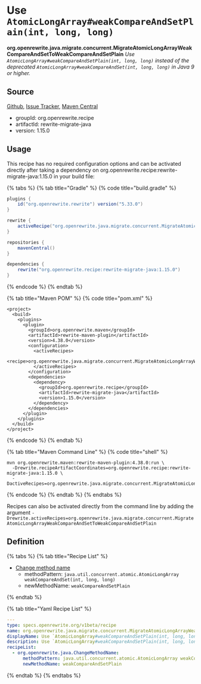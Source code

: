 # Use `AtomicLongArray#weakCompareAndSetPlain(int, long, long)`

**org.openrewrite.java.migrate.concurrent.MigrateAtomicLongArrayWeakCompareAndSetToWeakCompareAndSetPlain**
_Use `AtomicLongArray#weakCompareAndSetPlain(int, long, long)` instead of the deprecated `AtomicLongArray#weakCompareAndSet(int, long, long)` in Java 9 or higher._

## Source

[Github](https://github.com/openrewrite/rewrite-migrate-java), [Issue Tracker](https://github.com/openrewrite/rewrite-migrate-java/issues), [Maven Central](https://search.maven.org/artifact/org.openrewrite.recipe/rewrite-migrate-java/1.15.0/jar)

* groupId: org.openrewrite.recipe
* artifactId: rewrite-migrate-java
* version: 1.15.0


## Usage

This recipe has no required configuration options and can be activated directly after taking a dependency on org.openrewrite.recipe:rewrite-migrate-java:1.15.0 in your build file:

{% tabs %}
{% tab title="Gradle" %}
{% code title="build.gradle" %}
```groovy
plugins {
    id("org.openrewrite.rewrite") version("5.33.0")
}

rewrite {
    activeRecipe("org.openrewrite.java.migrate.concurrent.MigrateAtomicLongArrayWeakCompareAndSetToWeakCompareAndSetPlain")
}

repositories {
    mavenCentral()
}

dependencies {
    rewrite("org.openrewrite.recipe:rewrite-migrate-java:1.15.0")
}
```
{% endcode %}
{% endtab %}

{% tab title="Maven POM" %}
{% code title="pom.xml" %}
```markup
<project>
  <build>
    <plugins>
      <plugin>
        <groupId>org.openrewrite.maven</groupId>
        <artifactId>rewrite-maven-plugin</artifactId>
        <version>4.38.0</version>
        <configuration>
          <activeRecipes>
            <recipe>org.openrewrite.java.migrate.concurrent.MigrateAtomicLongArrayWeakCompareAndSetToWeakCompareAndSetPlain</recipe>
          </activeRecipes>
        </configuration>
        <dependencies>
          <dependency>
            <groupId>org.openrewrite.recipe</groupId>
            <artifactId>rewrite-migrate-java</artifactId>
            <version>1.15.0</version>
          </dependency>
        </dependencies>
      </plugin>
    </plugins>
  </build>
</project>
```
{% endcode %}
{% endtab %}

{% tab title="Maven Command Line" %}
{% code title="shell" %}
```shell
mvn org.openrewrite.maven:rewrite-maven-plugin:4.38.0:run \
  -Drewrite.recipeArtifactCoordinates=org.openrewrite.recipe:rewrite-migrate-java:1.15.0 \
  -DactiveRecipes=org.openrewrite.java.migrate.concurrent.MigrateAtomicLongArrayWeakCompareAndSetToWeakCompareAndSetPlain
```
{% endcode %}
{% endtab %}
{% endtabs %}

Recipes can also be activated directly from the command line by adding the argument `-Drewrite.activeRecipes=org.openrewrite.java.migrate.concurrent.MigrateAtomicLongArrayWeakCompareAndSetToWeakCompareAndSetPlain`

## Definition

{% tabs %}
{% tab title="Recipe List" %}
* [Change method name](../../../java/changemethodname.md)
  * methodPattern: `java.util.concurrent.atomic.AtomicLongArray weakCompareAndSet(int, long, long)`
  * newMethodName: `weakCompareAndSetPlain`

{% endtab %}

{% tab title="Yaml Recipe List" %}
```yaml
---
type: specs.openrewrite.org/v1beta/recipe
name: org.openrewrite.java.migrate.concurrent.MigrateAtomicLongArrayWeakCompareAndSetToWeakCompareAndSetPlain
displayName: Use `AtomicLongArray#weakCompareAndSetPlain(int, long, long)`
description: Use `AtomicLongArray#weakCompareAndSetPlain(int, long, long)` instead of the deprecated `AtomicLongArray#weakCompareAndSet(int, long, long)` in Java 9 or higher.
recipeList:
  - org.openrewrite.java.ChangeMethodName:
      methodPattern: java.util.concurrent.atomic.AtomicLongArray weakCompareAndSet(int, long, long)
      newMethodName: weakCompareAndSetPlain

```
{% endtab %}
{% endtabs %}
